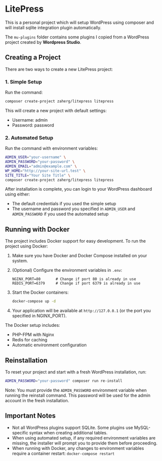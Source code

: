 # LitePress

This is a personal project which will setup WordPress using composer and will install sqlite integration plugin automatically.

The `mu-plugins` folder contains some plugins I copied from a WordPress project created by **Wordpress Studio**.

## Creating a Project

There are two ways to create a new LitePress project:

### 1. Simple Setup

Run the command:

```bash
composer create-project zaherg/litepress litepress
```

This will create a new project with default settings:
- Username: admin
- Password: password

### 2. Automated Setup

Run the command with environment variables:

```bash
ADMIN_USER="your-username" \
ADMIN_PASSWORD="your-password" \
ADMIN_EMAIL="admin@example.com" \
WP_HOME="http://your-site-url.test" \
SITE_TITLE="Your Site Title" \
composer create-project zaherg/litepress litepress
```

After installation is complete, you can login to your WordPress dashboard using either:
- The default credentials if you used the simple setup
- The username and password you specified in `ADMIN_USER` and `ADMIN_PASSWORD` if you used the automated setup

## Running with Docker

The project includes Docker support for easy development. To run the project using Docker:

1. Make sure you have Docker and Docker Compose installed on your system.

2. (Optional) Configure the environment variables in `.env`:
   ```env
   NGINX_PORT=80       # Change if port 80 is already in use
   REDIS_PORT=6379     # Change if port 6379 is already in use
   ```

4. Start the Docker containers:
   ```bash
   docker-compose up -d
   ```

5. Your application will be available at `http://127.0.0.1` (or the port you specified in NGINX_PORT).

The Docker setup includes:
- PHP-FPM with Nginx
- Redis for caching
- Automatic environment configuration

## Reinstallation

To reset your project and start with a fresh WordPress installation, run:

```bash
ADMIN_PASSWORD="your-password" composer run re-install
```

Note: You must provide the `ADMIN_PASSWORD` environment variable when running the reinstall command. This password will be used for the admin account in the fresh installation.

## Important Notes

- Not all WordPress plugins support SQLite. Some plugins use MySQL-specific syntax when creating additional tables.
- When using automated setup, if any required environment variables are missing, the installer will prompt you to provide them before proceeding.
- When running with Docker, any changes to environment variables require a container restart: `docker-compose restart`